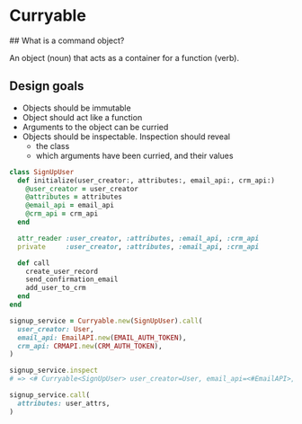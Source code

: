 Curryable
=========

## What is a command object?

An object (noun) that acts as a container for a function (verb).

## Design goals

* Objects should be immutable
* Object should act like a function
* Arguments to the object can be curried
* Objects should be inspectable. Inspection should reveal
  * the class
  * which arguments have been curried, and their values

```ruby
class SignUpUser
  def initialize(user_creator:, attributes:, email_api:, crm_api:)
    @user_creator = user_creator
    @attributes = attributes
    @email_api = email_api
    @crm_api = crm_api
  end

  attr_reader :user_creator, :attributes, :email_api, :crm_api
  private     :user_creator, :attributes, :email_api, :crm_api

  def call
    create_user_record
    send_confirmation_email
    add_user_to_crm
  end
end

signup_service = Curryable.new(SignUpUser).call(
  user_creator: User,
  email_api: EmailAPI.new(EMAIL_AUTH_TOKEN),
  crm_api: CRMAPI.new(CRM_AUTH_TOKEN),
)

signup_service.inspect
# => <# Curryable<SignUpUser> user_creator=User, email_api=<#EmailAPI>, crm_api=<#CRMAPI>, attributes=>

signup_service.call(
  attributes: user_attrs,
)
```
